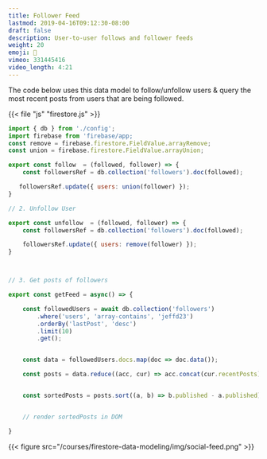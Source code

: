 ```yaml
---
title: Follower Feed
lastmod: 2019-04-16T09:12:30-08:00
draft: false
description: User-to-user follows and follower feeds
weight: 20
emoji: 🎁
vimeo: 331445416
video_length: 4:21
---
```


The code below uses this data model to follow/unfollow users & query the most recent posts from users that are being followed.

{{< file "js" "firestore.js" >}}

```js
import { db } from './config';
import firebase from 'firebase/app;
const remove = firebase.firestore.FieldValue.arrayRemove;
const union = firebase.firestore.FieldValue.arrayUnion;

export const follow  = (followed, follower) => {
    const followersRef = db.collection('followers').doc(followed);

   followersRef.update({ users: union(follower) });
}

// 2. Unfollow User

export const unfollow  = (followed, follower) => {
    const followersRef = db.collection('followers').doc(followed);

    followersRef.update({ users: remove(follower) });
}



// 3. Get posts of followers

export const getFeed = async() => {

    const followedUsers = await db.collection('followers')
        .where('users', 'array-contains', 'jeffd23')
        .orderBy('lastPost', 'desc')
        .limit(10)
        .get();


    const data = followedUsers.docs.map(doc => doc.data());

    const posts = data.reduce((acc, cur) => acc.concat(cur.recentPosts), []);


    const sortedPosts = posts.sort((a, b) => b.published - a.published)


    // render sortedPosts in DOM

}
```

{{< figure src="/courses/firestore-data-modeling/img/social-feed.png" >}}
